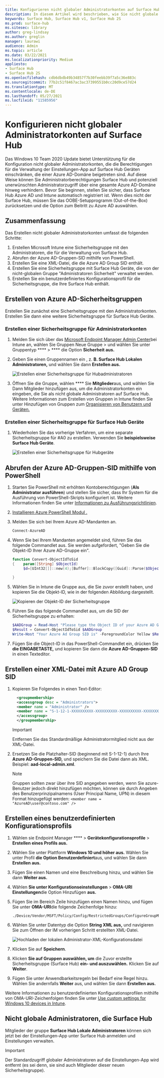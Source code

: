 ```yaml
---
title: Konfigurieren nicht globaler Administratorkonten auf Surface Hub
description: In diesem Artikel wird beschrieben, wie Sie nicht globale Administratorkonten zum Verwalten von Surface Hub und Surface Hub 2S konfigurieren.
keywords: Surface Hub, Surface Hub v1, Surface Hub 2S
ms.prod: surface-hub
ms.sitesec: library
author: greg-lindsay
ms.author: greglin
manager: laurawi
audience: Admin
ms.topic: article
ms.date: 03/22/2021
ms.localizationpriority: Medium
appliesto:
- Surface Hub
- Surface Hub 2S
ms.openlocfilehash: cdb6dbdb49b34857f7b30feebb39f7a5c36e883c
ms.sourcegitcommit: 77b2c51f8467ac3ac37399551b0cc20d9ce57d24
ms.translationtype: MT
ms.contentlocale: de-DE
ms.lasthandoff: 05/27/2021
ms.locfileid: "11585956"
---
```

# <a name="configure-non-global-admin-accounts-on-surface-hub"></a>Konfigurieren nicht globaler Administratorkonten auf Surface Hub

Das Windows 10 Team 2020 Update bietet Unterstützung für die Konfiguration nicht globaler Administratorkonten, die die Berechtigungen für die Verwaltung der Einstellungen-App auf Surface Hub Geräten einschränken, die einer Azure AD-Domäne beigetreten sind. Auf diese Weise können Sie Administratorberechtigungen Surface Hub und potenziell unerwünschten Administratorzugriff über eine gesamte Azure AD-Domäne hinweg verhindern. Bevor Sie beginnen, stellen Sie sicher, dass Surface Hub Azure AD und Intune automatisch registriert ist. Wenn dies nicht der Surface Hub, müssen Sie das OOBE-Setupprogramm (Out-of-the-Box) zurücksetzen und die Option zum Beitritt zu Azure AD auswählen.

## <a name="summary"></a>Zusammenfassung 

Das Erstellen nicht globaler Administratorkonten umfasst die folgenden Schritte: 

1. Erstellen Microsoft Intune eine Sicherheitsgruppe mit den Administratoren, die für die Verwaltung von Surface Hub.
2. Abrufen der Azure AD-Gruppen-SID mithilfe von PowerShell.
3. Erstellen Sie eine XML-Datei, die die Azure AD Group SID enthält.
4. Erstellen Sie eine Sicherheitsgruppe mit Surface Hub Geräte, die von der nicht-globalen Gruppe "Administratoren Sicherheit" verwaltet werden.
5. Erstellen Sie ein benutzerdefiniertes Konfigurationsprofil für die Sicherheitsgruppe, die Ihre Surface Hub enthält. 


## <a name="create-azure-ad-security-groups"></a>Erstellen von Azure AD-Sicherheitsgruppen

Erstellen Sie zunächst eine Sicherheitsgruppe mit den Administratorkonten. Erstellen Sie dann eine weitere Sicherheitsgruppe für Surface Hub Geräte.  

### <a name="create-security-group-for-admin-accounts"></a>Erstellen einer Sicherheitsgruppe für Administratorkonten

1. Melden Sie sich über das [Microsoft Endpoint Manager Admin Center](https://go.microsoft.com/fwlink/?linkid=2109431)bei Intune an, wählen Sie Gruppen Neue Gruppe > und wählen Sie unter Gruppentyp ****  >  **** die Option **Sicherheit aus.** 
2. Geben Sie einen Gruppennamen ein , z. **B. Surface Hub Lokalen Administratoren,** und wählen Sie dann **Erstellen aus.** 

     ![Erstellen einer Sicherheitsgruppe für Hubadministratoren](images/sh-create-sec-group.png)

3. Öffnen Sie die Gruppe, wählen **** Sie **Mitglieder**aus, und wählen Sie Dann Mitglieder hinzufügen aus, um die Administratorkonten ein eingeben, die Sie als nicht globale Administratoren auf Surface Hub. Weitere Informationen zum Erstellen von Gruppen in Intune finden Sie unter Hinzufügen von Gruppen zum [Organisieren von Benutzern und Geräten.](/mem/intune/fundamentals/groups-add)

### <a name="create-security-group-for-surface-hub-devices"></a>Erstellen einer Sicherheitsgruppe für Surface Hub Geräte

1. Wiederholen Sie das vorherige Verfahren, um eine separate Sicherheitsgruppe für #A0 zu erstellen. Verwenden Sie **beispielsweise Surface Hub Geräte**. 

     ![Erstellen einer Sicherheitsgruppe für Hubgeräte](images/sh-create-sec-group-devices.png) 

## <a name="obtain-azure-ad-group-sid-using-powershell"></a>Abrufen der Azure AD-Gruppen-SID mithilfe von PowerShell

1. Starten Sie PowerShell mit erhöhten Kontoberechtigungen (**Als Administrator ausführen**) und stellen Sie sicher, dass Ihr System für die Ausführung von PowerShell-Skripts konfiguriert ist. Weitere Informationen finden Sie unter [Informationen zu Ausführungsrichtlinien](/powershell/module/microsoft.powershell.core/about/about_execution_policies?). 
2. [Installieren Azure PowerShell Modul .](/powershell/azure/install-az-ps)
3. Melden Sie sich bei Ihrem Azure AD-Mandanten an.

    ```powershell
    Connect-AzureAD
    ```

4. Wenn Sie bei Ihrem Mandanten angemeldet sind, führen Sie das folgende Commandlet aus. Sie werden aufgefordert, "Geben Sie die Objekt-ID Ihrer Azure AD-Gruppe ein".

    ```powershell
    function Convert-ObjectIdToSid
    {    param([String] $ObjectId)   
         $d=[UInt32[]]::new(4);[Buffer]::BlockCopy([Guid]::Parse($ObjectId).ToByteArray(),0,$d,0,16);"S-1-12-1-$d".Replace(' ','-')
         
    }
    ```

5. Wählen Sie in Intune die Gruppe aus, die Sie zuvor erstellt haben, und kopieren Sie die Objekt-ID, wie in der folgenden Abbildung dargestellt. 

     ![Kopieren der Objekt-ID der Sicherheitsgruppe](images/sh-objectid.png)

6. Führen Sie das folgende Commandlet aus, um die SID der Sicherheitsgruppe zu erhalten:

    ```powershell
    $AADGroup = Read-Host "Please type the Object ID of your Azure AD Group"
    $Result = Convert-ObjectIdToSid $AADGroup
    Write-Host "Your Azure Ad Group SID is" -ForegroundColor Yellow $Result
    ```
    
7. Fügen Sie die Object-ID in das PowerShell-Commandlet ein, drücken Sie **die EINGABETASTE,** und kopieren Sie dann die **Azure AD-Gruppen-SID** in einen Texteditor. 

## <a name="create-xml-file-containing-azure-ad-group-sid"></a>Erstellen einer XML-Datei mit Azure AD Group SID

1. Kopieren Sie Folgendes in einen Text-Editor: 

    ```xml
      <groupmembership>   
      <accessgroup desc = "Administrators">        
      <member name = "Administrator" />        
      <member name = "S-1-12-1-XXXXXXXXXX-XXXXXXXXXX-XXXXXXXXXX-XXXXXXXXXX" />  
      </accessgroup>
      </groupmembership>
      ```
      > [!IMPORTANT]
      > Entfernen Sie das Standardmäßige Administratormitglied nicht aus der XML-Datei.

2. Ersetzen Sie die Platzhalter-SID (beginnend mit S-1-12-1) durch Ihre **Azure AD-Gruppen-SID,** und speichern Sie die Datei dann als XML. Beispiel: **aad-local-admin.xml**. 

      > [!NOTE]
      > Gruppen sollten zwar über ihre SID angegeben werden, wenn Sie azure-Benutzer jedoch direkt hinzufügen möchten, können sie durch Angeben des Benutzerprinzipalnamens (User Principal Name, UPN) in diesem Format hinzugefügt werden: `<member name = "AzureAD\user@contoso.com" />`

## <a name="create-custom-configuration-profile"></a>Erstellen eines benutzerdefinierten Konfigurationsprofils

1. Wählen sie Endpoint Manager ****  >  **Gerätekonfigurationsprofile**  >  **Erstellen eines Profils aus.** 
2. Wählen Sie unter Plattform **Windows 10 und höher aus.** Wählen Sie unter Profil **die Option Benutzerdefiniert**aus, und wählen Sie dann **Erstellen aus.**
3. Fügen Sie einen Namen und eine Beschreibung hinzu, und wählen Sie dann **Weiter aus.**
4. Wählen **Sie unter Konfigurationseinstellungen**  >  **OMA-URI Einstellungen**die Option Hinzufügen **aus.**
5. Fügen Sie im Bereich Zeile hinzufügen einen Namen hinzu, und fügen Sie unter     **OMA-URI**die folgende Zeichenfolge hinzu: 

    ```OMA-URI
    ./Device/Vendor/MSFT/Policy/Config/RestrictedGroups/ConfigureGroupMembership
    ```
6. Wählen Sie unter Datentyp die Option **String XML aus,** und navigieren Sie zum Öffnen der IM vorherigen Schritt erstellten XML-Datei. 

     ![Hochladen der lokalen Administrator-XML-Konfigurationsdatei](images/sh-local-admin-config.png)

7. Klicken Sie auf **Speichern**.
8. Klicken **Sie auf Gruppen auswählen, um** die Zuvor erstellte Sicherheitsgruppe (Surface Hub) [](#create-security-group-for-surface-hub-devices) **ein- und auszuwählen.** Klicken Sie auf **Weiter**.
9. Fügen Sie unter Anwendbarkeitsregeln bei Bedarf eine Regel hinzu. Wählen Sie andernfalls **Weiter** aus, und wählen Sie dann **Erstellen aus.**

Weitere Informationen zu benutzerdefinierten Konfigurationsprofilen mithilfe von OMA-URI-Zeichenfolgen finden Sie unter [Use custom settings for Windows 10 devices in Intune](/mem/intune/configuration/custom-settings-windows-10).


## <a name="non-global-admins-managing-surface-hub"></a>Nicht globale Administratoren, die Surface Hub

Mitglieder der gruppe **Surface Hub Lokale Administratoren** können sich jetzt bei der Einstellungen-App unter Surface Hub anmelden und Einstellungen verwalten.

> [!IMPORTANT]
> Der Standardzugriff globaler Administratoren auf die Einstellungen-App wird entfernt (es sei denn, sie sind auch Mitglieder dieser neuen Sicherheitsgruppe).
